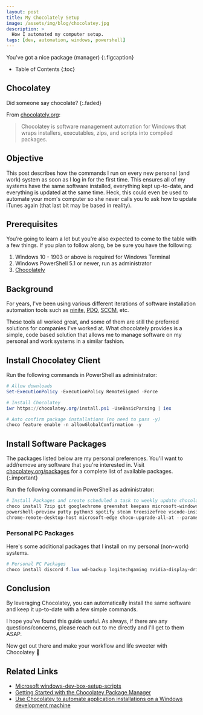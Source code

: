 ```yaml
---
layout: post
title: My Chocolately Setup
image: /assets/img/blog/chocolatey.jpg
description: >
  How I automated my computer setup.
tags: [dev, automation, windows, powershell]
---
```


You've got a nice package (manager)
{:.figcaption}

- Table of Contents
{:toc}

## Chocolatey

Did someone say chocolate?
{:.faded}

From [chocolately.org](https://chocolatey.org):

> Chocolatey is software management automation for Windows that wraps
> installers, executables, zips, and scripts into compiled packages.

## Objective

This post describes how the commands I run on every new personal (and work)
system as soon as I log in for the first time. This ensures all of my systems
have the same software installed, everything kept up-to-date, and everything is
updated at the same time. Heck, this could even be used to automate your mom's
computer so she never calls you to ask how to update iTunes again (that last bit
may be based in reality).

## Prerequisites

You’re going to learn a lot but you’re also expected to come to the table with
a few things. If you plan to follow along, be be sure you have the following:

1. Windows 10 - 1903 or above is required for Windows Terminal
1. Windows PowerShell 5.1 or newer, run as administrator
1. [Chocolately](https://chocolatey.org/install)

## Background

For years, I've been using various different iterations of software installation
automation tools such as [ninite](https://ninite.com),
[PDQ](https://www.pdq.com),
[SCCM](https://en.wikipedia.org/wiki/Microsoft_System_Center_Configuration_Manager),
etc.

These tools all worked great, and some of them are still the preferred solutions
for companies I've worked at. What chocolately provides is a simple, code based
solution that allows me to manage software on my personal and work systems in a
similar fashion.

## Install Chocolatey Client

Run the following commands in PowerShell as administrator:

```powershell
# Allow downloads
Set-ExecutionPolicy -ExecutionPolicy RemoteSigned -Force

# Install Chocolatey
iwr https://chocolatey.org/install.ps1 -UseBasicParsing | iex

# Auto confirm package installations (no need to pass -y)
choco feature enable -n allowGlobalConfirmation -y
```

## Install Software Packages

The packages listed below are my personal preferences. You'll want to add/remove
any software that you're interested in. Visit [chocolatey.org/packages](https://chocolatey.org/packages)
for a complete list of available packages.
{:.important}

Run the following command in PowerShell as administrator:

```powershell
# Install Packages and create scheduled a task to weekly update chocolatey at 1AM.
choco install 7zip git googlechrome greenshot keepass microsoft-windows-terminal mpc-hc notepadplusplus
powershell-preview putty python3 spotify steam treesizefree vscode-insiders openssh google-backup-and-sync
chrome-remote-desktop-host microsoft-edge choco-upgrade-all-at --params "'/WEEKLY:yes /DAY:SUN /TIME:01:00'"
```

### Personal PC Packages

Here's some additional packages that I install on my personal (non-work) systems.

```powershell
# Personal PC Packages
choco install discord f.lux wd-backup logitechgaming nvidia-display-driver disablewintracking cpu-z
```

## Conclusion

By leveraging Chocolatey, you can automatically install the same software and keep
it up-to-date with a few simple commands.

I hope you've found this guide useful. As always, if there
are any questions/concerns, please reach out to me directly and I'll get to them ASAP.

Now get out there and make your workflow and life sweeter with Chocolatey 🤖

## Related Links

- [Microsoft windows-dev-box-setup-scripts](https://github.com/microsoft/windows-dev-box-setup-scripts)
- [Getting Started with the Chocolatey Package Manager](https://adamtheautomator.com/install-chocolatey/)
- [Use Chocolatey to automate application installations on a Windows development machine](https://ttu.github.io/use-chocolatey-to-install-apps-windows-dev-machine/)